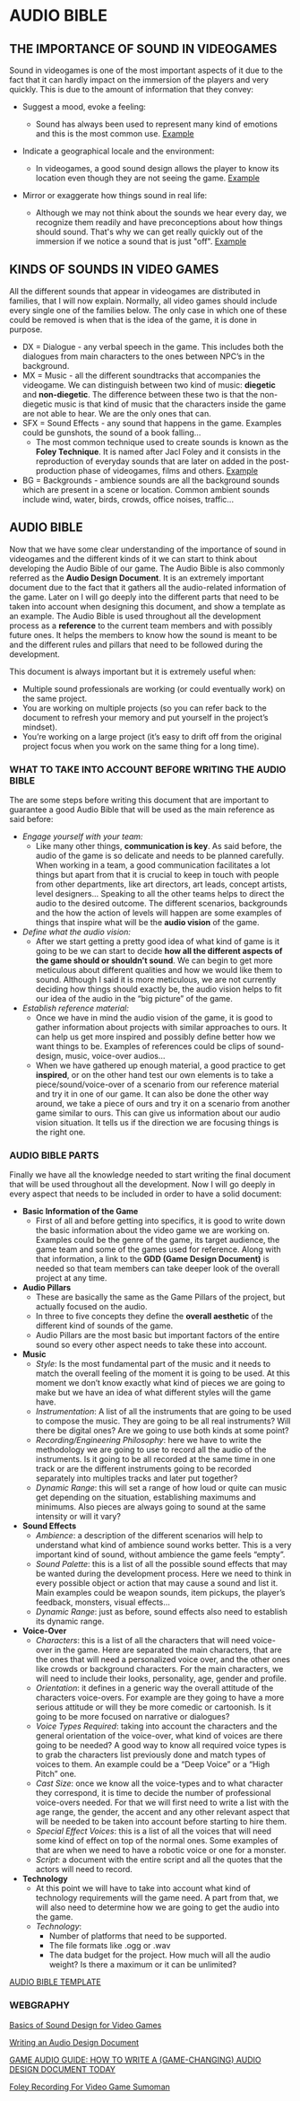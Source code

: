 # AUDIO BIBLE

## THE IMPORTANCE OF SOUND IN VIDEOGAMES

Sound in videogames is one of the most important aspects of it due to the fact that it can hardly impact on the immersion of the players and very quickly. This is due to the amount of information that they convey:
 - Suggest a mood, evoke a feeling:
   - Sound has always been used to represent many kind of emotions and this is the most common use. [Example](https://www.youtube.com/watch?v=ygA8AZXR7IA&ab_channel=Play4Games)

 - Indicate a geographical locale and the environment:
   - In videogames, a good sound design allows the player to know its location even though they are not seeing the game. [Example](https://www.youtube.com/watch?v=s0ZFtb9RH-Q&t=2139s&ab_channel=SmallAnt)

 - Mirror or exaggerate how things sound in real life:
   - Although we may not think about the sounds we hear every day, we recognize them readily and have preconceptions about how things should sound. That's why we can get really quickly out of the immersion if we notice a sound that is just "off". [Example](https://www.youtube.com/watch?v=3JY4WHPVIiQ&ab_channel=MashableWatercooler)

## KINDS OF SOUNDS IN VIDEO GAMES

All the different sounds that appear in videogames are distributed in families, that I will now explain. Normally, all video games should include every single one of the families below. The only case in which one of these could be removed is when that is the idea of the game, it is done in purpose.

 - DX = Dialogue - any verbal speech in the game. This includes both the dialogues from main characters to the ones between NPC’s in the background.
 - MX = Music - all the different soundtracks that accompanies the videogame. We can distinguish between two kind of music: **diegetic** and **non-diegetic**. The difference between these two is that the non-diegetic music is that kind of music that the characters inside the game are not able to hear. We are the only ones that can.
 - SFX = Sound Effects - any sound that happens in the game. Examples could be gunshots, the sound of a book falling…
   - The most common technique used to create sounds is known as the **Foley Technique**. It is named after Jacl Foley and it consists in the reproduction of everyday sounds that are later on added in the post-production phase of videogames, films and others. [Example](https://www.youtube.com/watch?app=desktop&v=_MOFMa-Lt78&ab_channel=FoleyArt)
 - BG = Backgrounds - ambience sounds are all the background sounds which are present in a scene or location. Common ambient sounds include wind, water, birds, crowds, office noises, traffic...

## AUDIO BIBLE

Now that we have some clear understanding of the importance of sound in videogames and the different kinds of it we can start to think about developing the Audio Bible of our game. The Audio Bible is also commonly referred as the **Audio Design Document**. 
It is an extremely important document due to the fact that it gathers all the audio-related information of the game. Later on I will go deeply into the different parts that need to be taken into account when designing this document, and show a template as an example.
The Audio Bible is used throughout all the development process as a **reference** to the current team members and with possibly future ones. It helps the members to know how the sound is meant to be and the different rules and pillars that need to be followed during the development.

This document is always important but it is extremely useful when:
-	Multiple sound professionals are working (or could eventually work) on the same project.
-	You are working on multiple projects (so you can refer back to the document to refresh your memory and put yourself in the project’s mindset).
-	You’re working on a large project (it’s easy to drift off from the original project focus when you work on the same thing for a long time).

### WHAT TO TAKE INTO ACCOUNT BEFORE WRITING THE AUDIO BIBLE

The are some steps before writing this document that are important to guarantee a good Audio Bible that will be used as the main reference as said before:
-	*Engage yourself with your team:*
    - Like many other things, **communication is key**. As said before, the audio of the game is so delicate and needs to be planned carefully. When working in a team, a good communication facilitates a lot things but apart from that it is crucial to keep in touch with people from other departments, like art directors, art leads, concept artists, level designers... Speaking to all the other teams helps to direct the audio to the desired outcome. The different scenarios, backgrounds and the how the action of levels will happen are some examples of things that inspire what will be the **audio vision** of the game.
-	*Define what the audio vision:*
    -	After we start getting a pretty good idea of what kind of game is it going to be we can start to decide **how all the different aspects of the game should or shouldn’t sound**. We can begin to get more meticulous about different qualities and how we would like them to sound. Although I said it is more meticulous, we are not currently deciding how things should exactly be, the audio vision helps to fit our idea of the audio in the “big picture” of the game. 
-	*Establish reference material:*
    -	Once we have in mind the audio vision of the game, it is good to gather information about projects with similar approaches to ours. It can help us get more inspired and possibly define better how we want things to be. Examples of references could be clips of sound-design, music, voice-over audios…
    -	When we have gathered up enough material, a good practice to get **inspired**, or on the other hand test our own elements is to take a piece/sound/voice-over of a scenario from our reference material and try it in one of our game. It can also be done the other way around, we take a piece of ours and try it on a scenario from another game similar to ours. This can give us information about our audio vision situation. It tells us if the direction we are focusing things is the right one.

### AUDIO BIBLE PARTS

Finally we have all the knowledge needed to start writing the final document that will be used throughout all the development. Now I will go deeply in every aspect that needs to be included in order to have a solid document:
- **Basic Information of the Game**
    - First of all and before getting into specifics, it is good to write down the basic information about the video game we are working on. Examples could be the genre of the game, its target audience, the game team and some of the games used for reference. Along with that information, a link to the **GDD (Game Design Document)** is needed so that team members can take deeper look of the overall project at any time.
-	**Audio Pillars**
    -	These are basically the same as the Game Pillars of the project, but actually focused on the audio.
    -	In three to five concepts they define the **overall aesthetic** of the different kind of sounds of the game.
    -	Audio Pillars are the most basic but important factors of the entire sound so every other aspect needs to take these into account.
-	**Music**
    -	*Style*: Is the most fundamental part of the music and it needs to match the overall feeling of the moment it is going to be used.
At this moment we don’t know exactly what kind of pieces we are going to make but we have an idea of what different styles will the game have.
    -	*Instrumentation*: A list of all the instruments that are going to be used to compose the music. They are going to be all real instruments? Will there be digital ones? Are we going to use both kinds at some point?
    -	*Recording/Engineering Philosophy*: here we have to write the methodology we are going to use to record all the audio of the instruments. Is it going to be all recorded at the same time in one track or are the different instruments going to be recorded separately into multiples tracks and later put together?
    -	*Dynamic Range*: this will set a range of how loud or quite can music get depending on the situation, establishing maximums and minimums. Also pieces are always going to sound at the same intensity or will it vary?
-	**Sound Effects**
    -	*Ambience*: a description of the different scenarios will help to understand what kind of ambience sound works better. This is a very important kind of sound, without ambience the game feels “empty”.
    -	*Sound Palette*: this is a list of all the possible sound effects that may be wanted during the development process. Here we need to think in every possible object or action that may cause a sound and list it. Main examples could be weapon sounds, item pickups, the player’s feedback, monsters, visual effects…
    -	*Dynamic Range*: just as before, sound effects also need to establish its dynamic range.
-	**Voice-Over**
    -	*Characters*: this is a list of all the characters that will need voice-over in the game. Here are separated the main characters, that are the ones that will need a personalized voice over, and the other ones like crowds or background characters. For the main characters, we will need to include their looks, personality, age, gender and profile.
    -	*Orientation*: it defines in a generic way the overall attitude of the characters voice-overs. For example are they going to have a more serious attitude or will they be more comedic or cartoonish. Is it going to be more focused on narrative or dialogues?
    -	*Voice Types Required*: taking into account the characters and the general orientation of the voice-over, what kind of voices are there going to be needed? A good way to know all required voice types is to grab the characters list previously done and match types of voices to them. An example could be a “Deep Voice” or a “High Pitch” one.
    -	*Cast Size*: once we know all the voice-types and to what character they correspond, it is time to decide the number of professional voice-overs needed. For that we will first need to write a list with the age range, the gender, the accent and any other relevant aspect that will be needed to be taken into account before starting to hire them.
    -	*Special Effect Voices*: this is a list of all the voices that will need some kind of effect on top of the normal ones. Some examples of that are when we need to have a robotic voice or one for a monster.
    -	*Script*: a document with the entire script and all the quotes that the actors will need to record.
-	**Technology**
    -	At this point we will have to take into account what kind of technology requirements will the game need. A part from that, we will also need to determine how we are going to get the audio into the game.
    -	*Technology*: 
         -	Number of platforms that need to be supported.
         -	The file formats like .ogg or .wav
         -	The data budget for the project. How much will all the audio weight? Is there a maximum or it can be unlimited?

[AUDIO BIBLE TEMPLATE](https://eduardiko.github.io/)

### WEBGRAPHY
[Basics of Sound Design for Video Games](https://frost.ics.uci.edu/ics62/BasicsofSoundDesignforVideoGames-MichaelCullen.pdf)

[Writing an Audio Design Document](http://zacharyquarles.com/blog/?p=518)

[GAME AUDIO GUIDE: HOW TO WRITE A (GAME-CHANGING) AUDIO DESIGN DOCUMENT TODAY](https://www.asoundeffect.com/game-audio-design-document/)

[Foley Recording For Video Game Sumoman](https://www.youtube.com/watch?v=_MOFMa-Lt78&ab_channel=FoleyArt)
